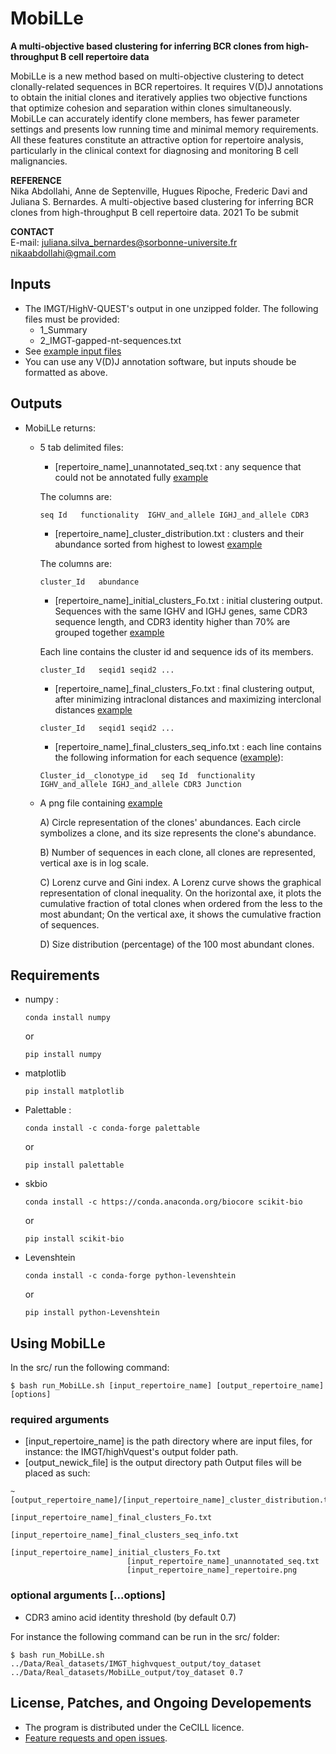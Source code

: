 # MobiLLe

**A multi-objective based clustering for inferring BCR clones from high-throughput B cell repertoire data**

MobiLLe is a new method based on multi-objective clustering to detect clonally-related  sequences in BCR repertoires. It requires V(D)J annotations to obtain the initial clones and iteratively applies two objective functions that optimize cohesion and separation within clones simultaneously. 
MobiLLe can accurately identify clone members, has fewer parameter settings and presents low running time and minimal memory requirements. 
All these features constitute an attractive option for repertoire analysis, particularly in the clinical context for diagnosing and monitoring B cell malignancies.

**REFERENCE**  
Nika Abdollahi, Anne de Septenville, Hugues Ripoche,  Frederic Davi and Juliana S. Bernardes. A multi-objective based clustering for inferring BCR clones from high-throughput B cell repertoire data. 2021 To be submit

**CONTACT**  
  E-mail: 
  juliana.silva_bernardes@sorbonne-universite.fr 
  nikaabdollahi@gmail.com 
  
## Inputs
 
  * The IMGT/HighV-QUEST's output in one unzipped folder.
    The following files must be provided:
    * 1_Summary
    * 2_IMGT-gapped-nt-sequences.txt
  * See [example input files](https://github.com/julibinho/MobiLLe/tree/main/Data/Real_datasets/IMGT_highvquest_output/toy_dataset)
  * You can use any V(D)J annotation software, but inputs shoude be formatted as above.

## Outputs

  * MobiLLe returns:

    - 5 tab delimited files:

      * [repertoire_name]\_unannotated_seq.txt : any sequence that could not be annotated fully [example](https://github.com/julibinho/MobiLLe/tree/main/Data/Real_datasets/MobiLLe_output/toy_dataset/toy_dataset_unannotated_seq.txt)

      The columns are:
      ```
      seq Id   functionality  IGHV_and_allele IGHJ_and_allele CDR3
      ```
      * [repertoire_name]\_cluster_distribution.txt : clusters and their abundance sorted from highest to lowest [example](https://github.com/julibinho/MobiLLe/tree/main/Data/Real_datasets/MobiLLe_output/toy_dataset/toy_dataset_cluster_distribution.txt)

      The columns are:
      ```
      cluster_Id   abundance
      ```

      * [repertoire_name]\_initial_clusters_Fo.txt : initial clustering output. Sequences with the same IGHV and IGHJ genes, same CDR3 sequence length, and CDR3 identity higher than 70% are grouped together [example](https://github.com/julibinho/MobiLLe/tree/main/Data/Real_datasets/MobiLLe_output/toy_dataset/toy_dataset_initial_clusters_Fo.txt)

      Each line contains the cluster id and sequence ids of its members.
      ```
      cluster_Id   seqid1 seqid2 ...
      ```
      * [repertoire_name]\_final_clusters_Fo.txt : final clustering output, after minimizing intraclonal distances and maximizing interclonal distances [example](https://github.com/julibinho/MobiLLe/tree/main/Data/Real_datasets/MobiLLe_output/toy_dataset/toy_dataset_final_clusters_Fo.txt)
      ```
      cluster_Id   seqid1 seqid2 ...
      ```
      * [repertoire_name]\_final_clusters_seq_info.txt : each line contains the following information for each sequence ([example](https://github.com/julibinho/MobiLLe/tree/main/Data/Real_datasets/MobiLLe_output/toy_dataset/toy_dataset_final_clusters_seq_info.txt)):
      ```
      Cluster_id__clonotype_id   seq Id  functionality  IGHV_and_allele IGHJ_and_allele CDR3 Junction
      ```
      

    - A png file containing [example](https://github.com/julibinho/MobiLLe/tree/main/Data/Real_datasets/MobiLLe_output/toy_dataset/toy_dataset_repertoire.png)

      A) Circle representation of the clones' abundances. Each circle symbolizes a clone, and its size represents the clone's abundance.

      B) Number of sequences in each clone, all clones are represented, vertical axe is in log scale.

      C) Lorenz curve and Gini index. A Lorenz curve shows the graphical representation of clonal inequality. On the horizontal axe, it plots the cumulative fraction of total clones when ordered from the less to the most abundant; On the vertical axe, it shows the cumulative fraction of sequences.

      D) Size distribution (percentage) of the 100 most abundant clones.
       
## Requirements 

  * numpy :
      ```
      conda install numpy
      ```
      or 
      ```
      pip install numpy
      ```

  * matplotlib
      ```
      pip install matplotlib
      ```
      
  * Palettable :
      ```
      conda install -c conda-forge palettable
      ```
      or
      ```
      pip install palettable
      ```

  * skbio
      ```
      conda install -c https://conda.anaconda.org/biocore scikit-bio
      ```
      or 
      ```
      pip install scikit-bio
      ```
  * Levenshtein
      ```
      conda install -c conda-forge python-levenshtein 
      ```
      or
      ```
      pip install python-Levenshtein
      ```


## Using MobiLLe 
  In the src/ run the following command:
  ```
  $ bash run_MobiLLe.sh [input_repertoire_name] [output_repertoire_name] [options]
  ```
  
  ### required arguments 
  * [input_repertoire_name] is the path directory where are input files, for instance: the IMGT/highVquest's output folder path.
  * [output_newick_file] is the output directory path
   Output files will be placed as such:
  ```
  ~[output_repertoire_name]/[input_repertoire_name]_cluster_distribution.txt
                            [input_repertoire_name]_final_clusters_Fo.txt
                            [input_repertoire_name]_final_clusters_seq_info.txt
                            [input_repertoire_name]_initial_clusters_Fo.txt
                            [input_repertoire_name]_unannotated_seq.txt
                            [input_repertoire_name]_repertoire.png
 ```

  ### optional arguments [...options]

  *  CDR3 amino acid identity threshold (by default 0.7)
                      
 For instance the following command can be run in the src/ folder:
  ```
  $ bash run_MobiLLe.sh  ../Data/Real_datasets/IMGT_highvquest_output/toy_dataset ../Data/Real_datasets/MobiLLe_output/toy_dataset 0.7
  ```


## License, Patches, and Ongoing Developements

  * The program is distributed under the CeCILL licence.  
  * [Feature requests and open issues](https://github.com/julibinho/MobiLLe/issues).


